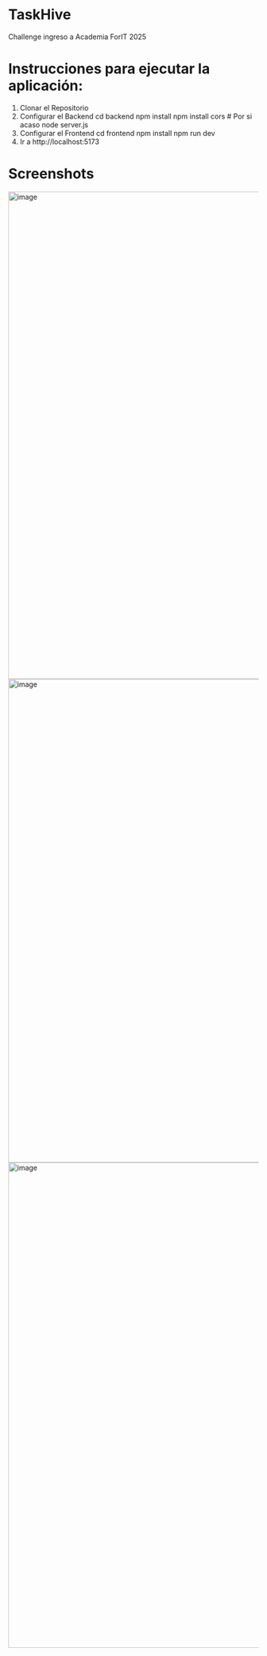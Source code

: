 # TaskHive
Challenge ingreso a Academia ForIT 2025 


# Instrucciones para ejecutar la aplicación:
1. Clonar el Repositorio
2. Configurar el Backend
    cd backend
    npm install
    npm install cors # Por si acaso
    node server.js
3. Configurar el Frontend
    cd frontend
    npm install
    npm run dev
4. Ir a http://localhost:5173

# Screenshots 

<img width="643" height="980" alt="image" src="https://github.com/user-attachments/assets/be9aa3cd-e3ab-4855-9b93-1d1c0fbe8097" />
<img width="643" height="972" alt="image" src="https://github.com/user-attachments/assets/d0ca2b24-3a61-4ab4-8e17-b02594f01b7e" />
<img width="642" height="976" alt="image" src="https://github.com/user-attachments/assets/4f125ab0-7eb5-423d-a8a5-72fdd3c16c90" />

